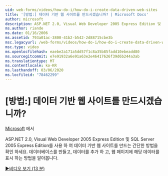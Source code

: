 ```yaml
---
uid: web-forms/videos/how-do-i/how-do-i-create-data-driven-web-sites
title: '[방법:] 데이터 기반 웹 사이트를 만드시겠습니까? | Microsoft Docs'
author: microsoft
description: ASP.NET 2.0, Visual Web Developer 2005 Express Edition 및 SQL Server 2005 Express Edition를 사용 하 여 데이터 기반 웹 사이트를 만드는 간단한 방법을 확인 하세요. 자세한 정보 ...
ms.author: riande
ms.date: 01/16/2006
ms.assetid: 793a01ac-3800-41b2-b542-2d88715cbe3b
msc.legacyurl: /web-forms/videos/how-do-i/how-do-i-create-data-driven-web-sites
msc.type: video
ms.openlocfilehash: eaebe2a171a5dd57f1c8a35b85fadd10ebeadd80
ms.sourcegitcommit: e7e91932a6e91a63e2e46417626f39d6b244a3ab
ms.translationtype: MT
ms.contentlocale: ko-KR
ms.lasthandoff: 03/06/2020
ms.locfileid: "78462299"
---
```

# <a name="how-do-i-create-data-driven-web-sites"></a>[방법:] 데이터 기반 웹 사이트를 만드시겠습니까?

[Microsoft](https://github.com/microsoft) 에서

ASP.NET 2.0, Visual Web Developer 2005 Express Edition 및 SQL Server 2005 Express Edition를 사용 하 여 데이터 기반 웹 사이트를 만드는 간단한 방법을 확인 하세요. 데이터베이스를 만들고, 데이터를 추가 하 고, 웹 페이지에 해당 데이터를 표시 하는 방법을 알아봅니다.

[&#9654;비디오 보기 (13 분)](https://channel9.msdn.com/Blogs/ASP-NET-Site-Videos/how-do-i-create-data-driven-web-sites)
